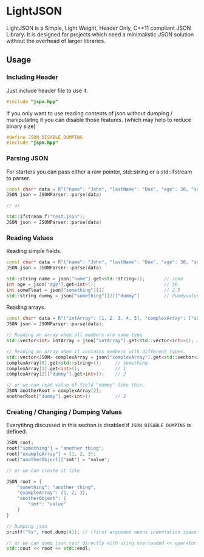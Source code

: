 # LightJSON
LightJSON is a Simple, Light Weight, Header Only, C++11 compliant JSON Library. It is designed for projects which need a minimalistic JSON solution without the overhead of larger libraries.

## Usage
### Including Header
Just include header file to use it.
```c
#include "jspn.hpp"
```
If you only want to use reading contents of json without dumping / manipulaitng it you can disable those features. (which may help to reduce binary size)
```c
#define JSON_DISABLE_DUMPING
#include "jspn.hpp"
```
### Parsing JSON
For starters you can pass either a raw pointer, std::string or a std::ifstream to parser.
```cpp
const char* data = R"("name": "John", "lastName": "Doe", "age": 30, "something": [1, 2.5, {"three": "four"}])";
JSON json = JSONParser::parse(data)

// or

std::ifstream f("test.json");
JSON json = JSONParser::parse(data)
```
### Reading Values
Reading simple fields.
```cpp
const char* data = R"("name": "John", "lastName": "Doe", "age": 30, "something": [1, 2.5, {"dummy": "dummyvalue"}])";
JSON json = JSONParser::parse(data)

std::string name = json["name"].get<std::string>();       // John
int age = json["age"].get<int>();                         // 30
int someFloat = json["something"][1]                      // 2.5
std::string dummy = json["something"][2]["dummy"]         // dummyvalue
```

Reading arrays.
```cpp
const char* data = R"("intArray": [1, 2, 3, 4, 5], "complexArray": ["something", 1, { "dummy": 2 }] )";
JSON json = JSONParser::parse(data);

// Reading an array when all members are same type
std::vector<int> intArray = json["intArray"].get<std::vector<int>>(); // [1, 2, 3, 4, 5]

// Reading an array when it contains members with different types.
std::vector<JSON> complexArray = json["complexArray"].get<std::vector<JSON>>();
complexArray[0].get<std::string>();     // something
complexArray[1].get<int>();             // 1
complexArray[2]["dummy"].get<int>();    // 2

// or we can read value of field "dummy" like this.
JSON anotherRoot = complexArray[2];
anotherRoot["dummy"].get<int>()         // 2
```

### Creating / Changing / Dumping Values
Everytihng discussed in this section is disabled if `JSON_DISABLE_DUMPING` is defined.
```cpp
JSON root;
root["something"] = "another thing";
root["exampleArray"] = {1, 2, 3};
root["anotherObject]["smt"] = "value"; 

// or we can create it like

JSON root = {
    "something": "another thing",
    "exampleArray": {1, 2, 3},
    "anotherObject": {
        "smt": "value"
    }
}

// Dumping json
printf("%s", root.dump(4)); // (first argument means indentation space count, default: 4)

// or we can dump json root directly with using overloaded << operator.
std::cout << root << std::endl;
```



